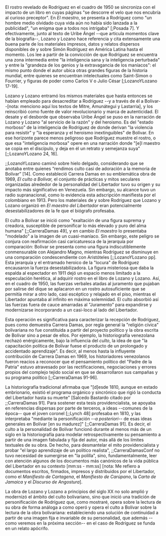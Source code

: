El rostro revelado de Rodríguez en el cuadro de 1950 se sincroniza con el impacto de un libro en cuyas páginas "se descorre el velo que nos encubría al curioso preceptor". En *El maestro*, se presenta a Rodríguez como "un hombre medio olvidado cuya vida  aún no había sido lanzada a la publicidad", "un enigma que a todos nos intrigaba" [;Posada 7].  Y efectivamente, junto al texto de Uribe Ángel --que articula momentos clave de la biografía--, Lozano y Lozano hace referencia y cita extensamente una buena parte de los  materiales impresos, datos y relatos dispersos disponibles de y sobre Simón Rodríguez en América Latina hasta el momento. Los lee a partir de la convicción de que Rodríguez se encuentra una zona intermedia entre "la inteligencia sana y la inteligencia perturbada" y entre la "grandeza de los genios y la extravagancia de los maníacos": el mismo punto donde el autor ubica  otras grandes figuras de la historia mundial, entre quienes se encuentran intelectuales como Saint-Simon o Fourrier, y figuras de poder como Carlos V o Julio César [;LozanoYLozano 17-19]. 

Lozano y Lozano entramó los mismos materiales que hasta entonces se habían empleado para desacreditar a Rodríguez --y a través de él a Bolívar--[nota: menciono aquí los textos de Mitre, Amunátegui y Lastarria], y los reinscribió como fuente de valor revolucionario y marca de autenticidad. El desate y el desborde que observaba Uribe Ángel se puso en la narración de Lozano y Lozano "al servicio de la razón" y del heroismo. Es del "estado morboso" de la inteligencia de Rodríguez de donde derivan "la violencia para resistir" y "la esperanza y el heroismo inextinguibles" de Bolívar. En ese horizonte parece menos peligroso que Rodríguez muestre el rostro, o que esa "inteligencia morbosa" opere en una narración donde "[e]l maestro se copia en el discípulo, y deja en él un retrato y semejanza suya" [;;LozanoYLozano 24, 16]. 

;;LozanoYLozano caminó sobre hielo delgado, considerando que se anotaba entre quienes “rendimos culto casi de adoración a la memoria de Bolívar” [14]. Como estableció Carrera Damas en su emblemática obra de 1969, *El culto a Bolívar,* el conjunto de prácticas y mitos seculares organizadas alrededor de la personalidad del Libertador tuvo su origen y su impacto más significativo en Venezuela. Sin embargo, su alcance tuvo un radio supranacional, como lo evidencia esta adscripción manifiesta por el colombiano en 1913. Pero los materiales de y sobre Rodríguez que Lozano y Lozano organizó en *El maestro del Libertador* eran potencialmente desestabilizadores de la fe que el biógrafo profesaba. 

El culto a Bolívar se inició como "exaltación de una figura suprema y creadora, susceptible de personificar lo más elevado y puro del alma humana" [;;CarreraDamas 49], y en cambio *El maestro* lo presentaba "modelado" a la imagen de un cuasi-maníaco. Sin embargo, este peligro se conjura con reafirmación casi caricaturesca de la jerarquía por comparación: Bolívar se presenta como una figura indiscutiblemente conmensurable con Alejandro Magno, mientras Rodríguez se disminuye en una comparación condescendiente con Aristóteles  [;;LozanoYLozano pp]. Esta jerarquía y el entramado heroico de la "locura" de Rodríguez encausaron la fuerza desestabilizadora. La figura misteriosa que daba la espalda al espectador en 1911 dejó un espacio menos limitado a la especulación herética, al adquirir rostro en el libro de Lozano y Lozano. Así, en el cuadro de 1950, las fuerzas verbales atadas al juramento que pujaban por salirse del dique se aplacaron en un rostro autosuficiente que se permitía mirar a otro lado, casi escéptico y relajado en el piso, mientras el Libertador apuntaba al infinito en máxima solemnidad. El culto absorbió así las fuerzas fuera de cauce amarradas al "Juramento" para expandirse y modernizarse incorporando a un casi-loco al lado del Libertador.

Esta operación es significativa para caracterizar la recepción de Rodríguez, pues como demuestra Carrera Damas, por regla general la "religión cívica" bolivariana no fue constituida a partir del proyecto político y la obra escrita de Bolívar sino a pesar de ellos. Por ejemplo, la historiografía venezolana rechazó enérgicamente, bajo la influencia del *culto*, la idea de que "la capacitación política de Bolívar fuese el producto de un prolongado y accidentado aprendizaje". Es decir, al menos hasta la influyente contribución de Carrera Damas en 1969, los historiadores venezolanos fueron reacios a reconocer que el pensamiento político del "Padre de la Patria" estuvo  atravesado por las rectificaciones, negociaciones y errores propios del complejo tejido social en que se desarrollaron sus campañas y su programa político [;;CarreraDamas 91-96]. 

La historiografía tradicional afirmaba que "[d]esde 1810, aunque en estado embrionario, existió el programa orgánico y sincrónico que rigió la conducta del Libertador hasta su muerte" [Salcedo Bastardo citado por ;;CarreraDamas 91]. Para sostener esta tesis providencialista, se apoyaba en referencias dispersas por parte de terceros, a ideas --comunes de la época-- que el joven coronel [;;Lynch 48] profesaba en 1810, y las interpretaba "mediante la personificación --*a posteriori*-- de esas ideas generales en Bolívar [en su madurez]" [;;CarreraDamas 91]. Es decir, el culto a la personalidad de Bolívar funcionó durante al menos más de un siglo en la historiografía para  modelar retrospectivamente su pensamiento a partir de una imagen fabulada y fija del autor, más allá de los límites textuales de su obra. De hecho, para desmantelar el mito providencialista y probar "el largo aprendizaje de un político realista", ;;CarreraDamasConf no tuvo necesidad de sumergirse en "la polilla", sino, fundamentalmente, leer con atención algunos de los documentos más canónicos de la vida pública del Libertador en su contexto [mm:ss - mm:ss] [nota: Me refiero a documentos escritos, firmados, impresos y distribuidos por el Libertador, como el *Manifiesto de Cartagena*, el *Manifiesto de Carúpano*, la *Carta de Jamaica* y el *Discurso de Angostura*].  

La obra de Lozano y Lozano a principios del siglo XX no solo amplió y modernizó el ámbito del culto bolivariano, sino que inició una tradición de personificación de Rodríguez que, como mostraré, opera sobre la lectura de su obra de forma análoga a como operó y opera el culto a Bolívar sobre la lectura de la obra bolivariana: estableciendo una solución de continuidad a partir de una imagen fija e invariable de su personalidad, que además --como veremos en la próxima sección-- en el caso de Rodríguez se funda en un relato apócrifo.